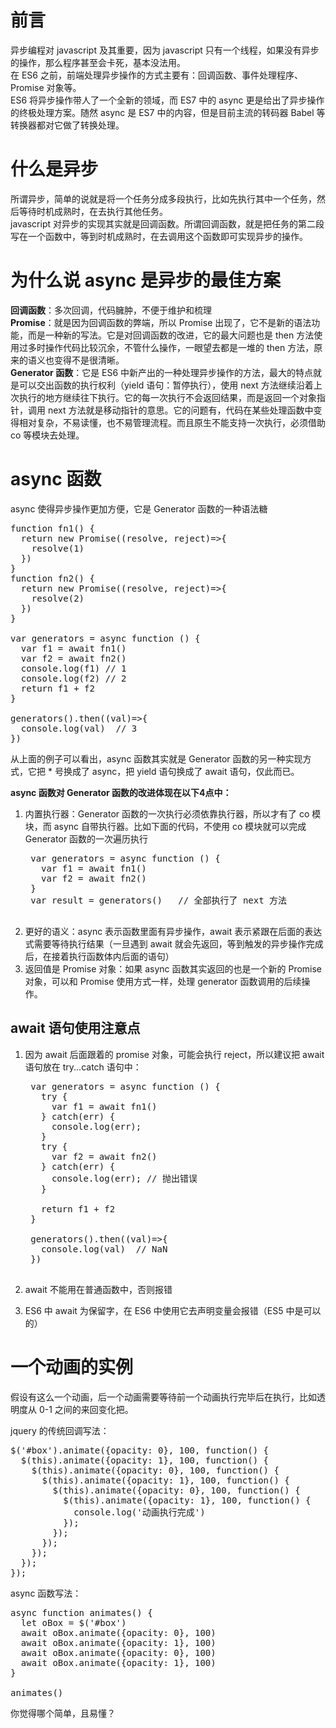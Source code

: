 # 前言 #
异步编程对 javascript 及其重要，因为 javascript 只有一个线程，如果没有异步的操作，那么程序甚至会卡死，基本没法用。<br>
在 ES6 之前，前端处理异步操作的方式主要有：回调函数、事件处理程序、Promise 对象等。<br>
ES6 将异步操作带人了一个全新的领域，而 ES7 中的 async 更是给出了异步操作的终极处理方案。随然 async 是 ES7 中的内容，但是目前主流的转码器 Babel 等转换器都对它做了转换处理。


# 什么是异步 #
所谓异步，简单的说就是将一个任务分成多段执行，比如先执行其中一个任务，然后等待时机成熟时，在去执行其他任务。<br>
javascript 对异步的实现其实就是回调函数。所谓回调函数，就是把任务的第二段写在一个函数中，等到时机成熟时，在去调用这个函数即可实现异步的操作。


# 为什么说 async 是异步的最佳方案 #
**回调函数**：多次回调，代码臃肿，不便于维护和梳理<br>
**Promise**：就是因为回调函数的弊端，所以 Promise 出现了，它不是新的语法功能，而是一种新的写法。它是对回调函数的改进，它的最大问题也是 then 方法使用过多时操作代码比较沉余，不管什么操作，一眼望去都是一堆的 then 方法，原来的语义也变得不是很清晰。<br>
**Generator 函数**：它是 ES6 中新产出的一种处理异步操作的方法，最大的特点就是可以交出函数的执行权利（yield 语句：暂停执行），使用 next 方法继续沿着上次执行的地方继续往下执行。它的每一次执行不会返回结果，而是返回一个对象指针，调用 next 方法就是移动指针的意思。它的问题有，代码在某些处理函数中变得相对复杂，不易读懂，也不易管理流程。而且原生不能支持一次执行，必须借助 co 等模块去处理。


# async 函数 #
async 使得异步操作更加方便，它是 Generator 函数的一种语法糖

<pre>
function fn1() {
  return new Promise((resolve, reject)=>{
    resolve(1)
  })
}
function fn2() {
  return new Promise((resolve, reject)=>{
    resolve(2)
  })
}

var generators = async function () {
  var f1 = await fn1()
  var f2 = await fn2()
  console.log(f1) // 1
  console.log(f2) // 2
  return f1 + f2
}

generators().then((val)=>{
  console.log(val)  // 3
})
</pre>

从上面的例子可以看出，async 函数其实就是 Generator 函数的另一种实现方式，它把 * 号换成了 async，把 yield 语句换成了 await 语句，仅此而已。<br>


**async 函数对 Generator 函数的改进体现在以下4点中：**

1. 内置执行器：Generator 函数的一次执行必须依靠执行器，所以才有了 co 模块，而 async 自带执行器。比如下面的代码，不使用 co 模块就可以完成 Generator 函数的一次遍历执行
	<pre>
	var generators = async function () {
	  var f1 = await fn1()
	  var f2 = await fn2()
	}
	var result = generators()	// 全部执行了 next 方法
	</pre>
2. 更好的语义：async 表示函数里面有异步操作，await 表示紧跟在后面的表达式需要等待执行结果（一旦遇到 await 就会先返回，等到触发的异步操作完成后，在接着执行函数体内后面的语句）
3. 返回值是 Promise 对象：如果 async 函数其实返回的也是一个新的 Promise 对象，可以和 Promise 使用方式一样，处理 generator 函数调用的后续操作。


## await 语句使用注意点 ##

1. 因为 await 后面跟着的 promise 对象，可能会执行 reject，所以建议把 await 语句放在 try...catch 语句中：

	<pre>
	var generators = async function () {
	  try {
	    var f1 = await fn1()
	  } catch(err) {
	    console.log(err);
	  }
	  try {
	    var f2 = await fn2()
	  } catch(err) {
	    console.log(err); // 抛出错误
	  }
	
	  return f1 + f2
	}
	
	generators().then((val)=>{
	  console.log(val)  // NaN
	})
	</pre>
2. await 不能用在普通函数中，否则报错
3. ES6 中 await 为保留字，在 ES6 中使用它去声明变量会报错（ES5 中是可以的）



# 一个动画的实例 #
假设有这么一个动画，后一个动画需要等待前一个动画执行完毕后在执行，比如透明度从 0-1 之间的来回变化把。<br>

jquery 的传统回调写法：

<pre>
$(&#x27;#box&#x27;).animate({opacity: 0}, 100, function() {
  $(this).animate({opacity: 1}, 100, function() {
    $(this).animate({opacity: 0}, 100, function() {
      $(this).animate({opacity: 1}, 100, function() {
        $(this).animate({opacity: 0}, 100, function() {
          $(this).animate({opacity: 1}, 100, function() {
            console.log(&#x27;动画执行完成&#x27;)
          });
        });
      });
    });
  });
});
</pre>

async 函数写法：

<pre>
async function animates() {
  let oBox = $('#box')
  await oBox.animate({opacity: 0}, 100)
  await oBox.animate({opacity: 1}, 100)
  await oBox.animate({opacity: 0}, 100)
  await oBox.animate({opacity: 1}, 100)
}

animates()
</pre>

你觉得哪个简单，且易懂？


